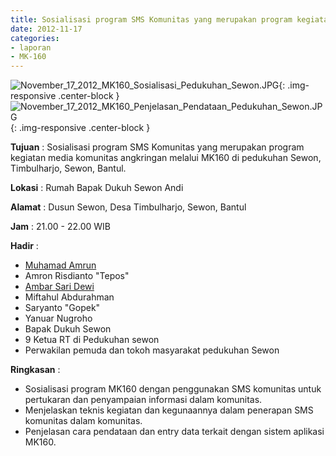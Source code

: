 ```yaml
---
title: Sosialisasi program SMS Komunitas yang merupakan program kegiatan media komunitas angkringan melalui MK160 di pedukuhan Sewon, Timbulharjo, Sewon, Bantul.
date: 2012-11-17
categories:
- laporan
- MK-160
---
```


![November_17_2012_MK160_Sosialisasi_Pedukuhan_Sewon.JPG](/uploads/November_17_2012_MK160_Sosialisasi_Pedukuhan_Sewon.JPG){: .img-responsive .center-block }
![November_17_2012_MK160_Penjelasan_Pendataan_Pedukuhan_Sewon.JPG](/uploads/November_17_2012_MK160_Penjelasan_Pendataan_Pedukuhan_Sewon.JPG){: .img-responsive .center-block }

**Tujuan** : Sosialisasi program SMS Komunitas yang merupakan program kegiatan media komunitas angkringan melalui MK160 di pedukuhan Sewon, Timbulharjo, Sewon, Bantul.

**Lokasi** : Rumah Bapak Dukuh Sewon Andi 

**Alamat** : Dusun Sewon, Desa Timbulharjo, Sewon, Bantul 

**Jam** : 21.00 - 22.00 WIB 

**Hadir** : 
* [Muhamad Amrun](http://wiki.ciptamedia.org/wiki/Muhamad_Amrun)
* Amron Risdianto "Tepos"
* [Ambar Sari Dewi](http://wiki.ciptamedia.org/wiki/Ambar_Sari_Dewi)
* Miftahul Abdurahman
* Saryanto "Gopek"
* Yanuar Nugroho
* Bapak Dukuh Sewon
* 9 Ketua RT di Pedukuhan sewon
* Perwakilan pemuda dan tokoh masyarakat pedukuhan Sewon

**Ringkasan** : 
* Sosialisasi program MK160 dengan penggunakan SMS komunitas untuk pertukaran dan penyampaian informasi dalam komunitas.
* Menjelaskan teknis kegiatan dan kegunaannya dalam penerapan SMS komunitas dalam komunitas.
* Penjelasan cara pendataan dan entry data terkait dengan sistem aplikasi MK160.
